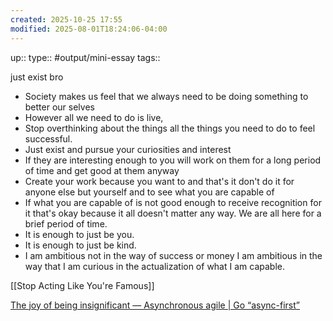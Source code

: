 ```yaml
---
created: 2025-10-25 17:55
modified: 2025-08-01T18:24:06-04:00
---
```

up::
type:: #output/mini-essay 
tags::

just exist bro
-  Society makes us feel that we always need to be doing something to better our selves
- However all we need to do is live, 
- Stop overthinking about the things all the things you need to do to feel successful.
- Just exist and pursue your curiosities and interest
- If they are interesting enough to you will work on them for a long period of time and get good at them anyway
- Create your work because you want to and that's it don't do it for anyone else but yourself and to see what you are capable of
- If what you are capable of is not good enough to receive recognition for it that's okay because it all doesn't matter any way. We are all here for a brief period of time.
- It is enough to just be you.
- It is enough to just be kind.
- I am ambitious not in the way of success or money I am ambitious in the way that I am curious in the actualization of what I am capable.

[[Stop Acting Like You're Famous]]


[The joy of being insignificant — Asynchronous agile | Go “async-first”](https://www.asyncagile.org/blog/the-joy-of-being-insignificant)
